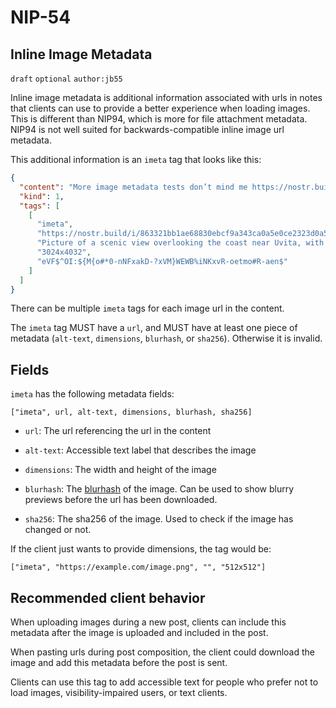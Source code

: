 NIP-54
======

Inline Image Metadata
---------------------

`draft` `optional` `author:jb55`

Inline image metadata is additional information associated with urls in notes
that clients can use to provide a better experience when loading images. This
is different than NIP94, which is more for file attachment metadata. NIP94 is
not well suited for backwards-compatible inline image url metadata.

This additional information is an `imeta` tag that looks like this:

```json
{
  "content": "More image metadata tests don’t mind me https://nostr.build/i/863321bb1ae68830ebcf9a343ca0a5e0ce2323d0a55b7fbe86f7a886cf61db8d.jpg ",
  "kind": 1,
  "tags": [
    [
      "imeta",
      "https://nostr.build/i/863321bb1ae68830ebcf9a343ca0a5e0ce2323d0a55b7fbe86f7a886cf61db8d.jpg",
      "Picture of a scenic view overlooking the coast near Uvita, with a person holding a coffee cup",
      "3024x4032",
      "eVF$^OI:${M{o#*0-nNFxakD-?xVM}WEWB%iNKxvR-oetmo#R-aen$"
    ]
  ]
}
```

There can be multiple `imeta` tags for each image url in the content.

The `imeta` tag MUST have a `url`, and MUST have at least one piece of metadata
(`alt-text`, `dimensions`, `blurhash`, or `sha256`). Otherwise it is invalid.


## Fields

`imeta` has the following metadata fields:

```
["imeta", url, alt-text, dimensions, blurhash, sha256]
```

- `url`: The url referencing the url in the content

- `alt-text`: Accessible text label that describes the image

- `dimensions`: The width and height of the image

- `blurhash`: The [blurhash][blurhash] of the image. Can be used to show blurry
  previews before the url has been downloaded.

- `sha256`: The sha256 of the image. Used to check if the image has changed or
  not.

If the client just wants to provide dimensions, the tag would be:

```
["imeta", "https://example.com/image.png", "", "512x512"]
```

[blurhash]: https://github.com/woltapp/blurhash


## Recommended client behavior

When uploading images during a new post, clients can include this metadata
after the image is uploaded and included in the post.

When pasting urls during post composition, the client could download the image
and add this metadata before the post is sent.

Clients can use this tag to add accessible text for people who prefer not to
load images, visibility-impaired users, or text clients.
